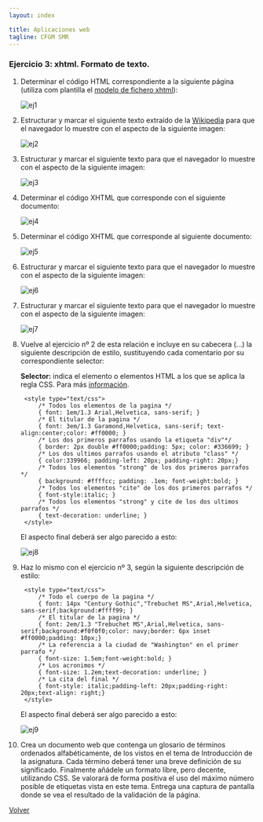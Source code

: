 ```yaml
---
layout: index

title: Aplicaciones web
tagline: CFGM SMR
---
```


### Ejercicio 3: xhtml. Formato de texto.

1. Determinar el código HTML correspondiente a la siguiente página (utiliza com plantilla el [modelo de fichero xhtml](http://dit.gonzalonazareno.org/~josedom/xhtml/modelo.txt)):
	
	![ej1](img/ej3_1.png)

2. Estructurar y marcar el siguiente texto extraído de la [Wikipedia](http://es.wikipedia.org/wiki/Exploracion_espacial) para que el navegador lo muestre con el aspecto de la siguiente imagen:

	![ej2](img/ej3_2.png)

3. Estructurar y marcar el siguiente texto para que el navegador lo muestre con el aspecto de la siguiente imagen:

	![ej3](img/ej3_3.png)

4. Determinar el código XHTML que corresponde con el siguiente documento:

	![ej4](img/ej3_4.png)
	
5. Determinar el código XHTML que corresponde al siguiente documento:

	![ej5](img/ej3_5.png)
	
6. Estructurar y marcar el siguiente texto para que el navegador lo muestre con el aspecto de la siguiente imagen:

	![ej6](img/ej3_6.png)

7. Estructurar y marcar el siguiente texto para que el navegador lo muestre con el aspecto de la siguiente imagen:

	![ej7](img/ej3_7.png)
	
8. Vuelve al ejercicio nº 2 de esta relación e incluye en su cabecera (<head>...</head>) la siguiente descripción de estilo, sustituyendo cada comentario por su correspondiente selector:

	**Selector:** indica el elemento o elementos HTML a los que se aplica la regla CSS. Para más [información](http://librosweb.es/css/capitulo_2/selectores_basicos.html).

		<style type="text/css">
			/* Todos los elementos de la pagina */
			{ font: 1em/1.3 Arial,Helvetica, sans-serif; }
			/* El titular de la pagina */
			{ font: 3em/1.3 Garamond,Helvetica, sans-serif; text-align:center;color: #ff0000; }
			/* Los dos primeros parrafos usando la etiqueta "div"*/
			{ border: 2px double #ff0000;padding: 5px; color: #336699; }
			/* Los dos ultimos parrafos usando el atributo "class" */
			{ color:339966; padding-left: 20px; padding-right: 20px;}
			/* Todos los elementos "strong" de los dos primeros parrafos */
			{ background: #ffffcc; padding: .1em; font-weight:bold; }
			/* Todos los elementos "cite" de los dos primeros parrafos */
			{ font-style:italic; }
			/* Todos los elementos "strong" y cite de los dos ultimos parrafos */
			{ text-decoration: underline; }
		</style>

	El aspecto final deberá ser algo parecido a esto:

	![ej8](img/ej3_8.png)
	
9. Haz lo mismo con el ejercicio nº 3, según la siguiente descripción de estilo:

		<style type="text/css">
			/* Todo el cuerpo de la pagina */
			{ font: 14px "Century Gothic","Trebuchet MS",Arial,Helvetica, sans-serif;background:#ffff99; }
			/* El titular de la pagina */
			{ font: 2em/1.3 "Trebuchet MS",Arial,Helvetica, sans-serif;background:#f0f0f0;color: navy;border: 6px inset #ff0000;padding: 10px;}
			/* La referencia a la ciudad de "Washington" en el primer parrafo */
			{ font-size: 1.5em;font-weight:bold; }
			/* Los acronimos */
			{ font-size: 1.2em;text-decoration: underline; }
			/* La cita del final */
			{ font-style: italic;padding-left: 20px;padding-right: 20px;text-align: right;}
		</style>

	El aspecto final deberá ser algo parecido a esto:

	![ej9](img/ej3_9.png)


10.  Crea un documento web que contenga un glosario de términos ordenados alfabéticamente, de los vistos en el tema de Introducción de la asignatura. Cada término deberá tener una breve definición de su significado. Finalmente añádele un formato libre, pero decente, utilizando CSS. Se valorará de forma positiva el uso del máximo número posible de etiquetas vista en este tema. Entrega una captura de pantalla donde se vea el resultado de la validación de la página.

[Volver](index)
